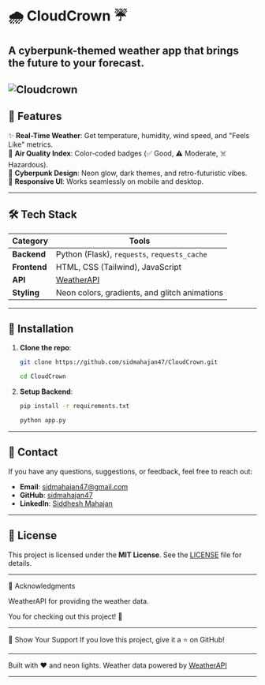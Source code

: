 # 🌧️ CloudCrown ☔  
**A cyberpunk-themed weather app that brings the future to your forecast.**  
---
![Cloudcrown](https://github.com/user-attachments/assets/33092b86-9635-4d04-bd1c-401b8d29e093)
---

## 🚀 Features  
✨ **Real-Time Weather**: Get temperature, humidity, wind speed, and "Feels Like" metrics.  
🌈 **Air Quality Index**: Color-coded badges (✅ Good, ⚠️ Moderate, ☠️ Hazardous).  
🌌 **Cyberpunk Design**: Neon glow, dark themes, and retro-futuristic vibes.  
📱 **Responsive UI**: Works seamlessly on mobile and desktop.  

---

## 🛠️ Tech Stack  
| **Category**   | **Tools**                                                                 |
|----------------|---------------------------------------------------------------------------|
| **Backend**    | Python (Flask), `requests`, `requests_cache`                              |
| **Frontend**   | HTML, CSS (Tailwind), JavaScript                                          |
| **API**        | [WeatherAPI](https://www.weatherapi.com/)                                 |
| **Styling**    | Neon colors, gradients, and glitch animations                             |

---

## 🚀 Installation  
1. **Clone the repo**:  
   ```bash
   git clone https://github.com/sidmahajan47/CloudCrown.git
   ```
   ```bash
   cd CloudCrown
   ```
2. **Setup Backend**:
   ```bash
   pip install -r requirements.txt
   ```
   ```bash
   python app.py
   ```
 ---
 ## 📱 Contact

If you have any questions, suggestions, or feedback, feel free to reach out:

- **Email**: [sidmahajan47@gmail.com](mailto:sidmahajan47@gmail.com)
- **GitHub**: [sidmahajan47](https://github.com/sidmahajan47)
- **LinkedIn**: [Siddhesh Mahajan](https://www.linkedin.com/in/siddheshmahajan47/)
---

## 📜 License

This project is licensed under the **MIT License**. See the [LICENSE](LICENSE) file for details.

---
🙏 Acknowledgments

WeatherAPI for providing the weather data.

You for checking out this project! 💖

---

🌟 Show Your Support
If you love this project, give it a ⭐️ on GitHub!

---

Built with ❤️ and neon lights.
Weather data powered by [WeatherAPI](https://www.weatherapi.com/)

---
